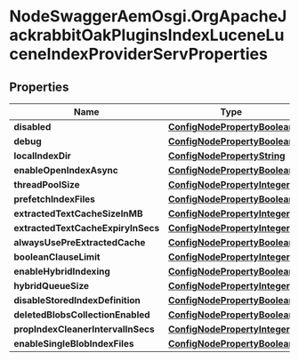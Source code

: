 # NodeSwaggerAemOsgi.OrgApacheJackrabbitOakPluginsIndexLuceneLuceneIndexProviderServProperties

## Properties
Name | Type | Description | Notes
------------ | ------------- | ------------- | -------------
**disabled** | [**ConfigNodePropertyBoolean**](ConfigNodePropertyBoolean.md) |  | [optional] 
**debug** | [**ConfigNodePropertyBoolean**](ConfigNodePropertyBoolean.md) |  | [optional] 
**localIndexDir** | [**ConfigNodePropertyString**](ConfigNodePropertyString.md) |  | [optional] 
**enableOpenIndexAsync** | [**ConfigNodePropertyBoolean**](ConfigNodePropertyBoolean.md) |  | [optional] 
**threadPoolSize** | [**ConfigNodePropertyInteger**](ConfigNodePropertyInteger.md) |  | [optional] 
**prefetchIndexFiles** | [**ConfigNodePropertyBoolean**](ConfigNodePropertyBoolean.md) |  | [optional] 
**extractedTextCacheSizeInMB** | [**ConfigNodePropertyInteger**](ConfigNodePropertyInteger.md) |  | [optional] 
**extractedTextCacheExpiryInSecs** | [**ConfigNodePropertyInteger**](ConfigNodePropertyInteger.md) |  | [optional] 
**alwaysUsePreExtractedCache** | [**ConfigNodePropertyBoolean**](ConfigNodePropertyBoolean.md) |  | [optional] 
**booleanClauseLimit** | [**ConfigNodePropertyInteger**](ConfigNodePropertyInteger.md) |  | [optional] 
**enableHybridIndexing** | [**ConfigNodePropertyBoolean**](ConfigNodePropertyBoolean.md) |  | [optional] 
**hybridQueueSize** | [**ConfigNodePropertyInteger**](ConfigNodePropertyInteger.md) |  | [optional] 
**disableStoredIndexDefinition** | [**ConfigNodePropertyBoolean**](ConfigNodePropertyBoolean.md) |  | [optional] 
**deletedBlobsCollectionEnabled** | [**ConfigNodePropertyBoolean**](ConfigNodePropertyBoolean.md) |  | [optional] 
**propIndexCleanerIntervalInSecs** | [**ConfigNodePropertyInteger**](ConfigNodePropertyInteger.md) |  | [optional] 
**enableSingleBlobIndexFiles** | [**ConfigNodePropertyBoolean**](ConfigNodePropertyBoolean.md) |  | [optional] 



